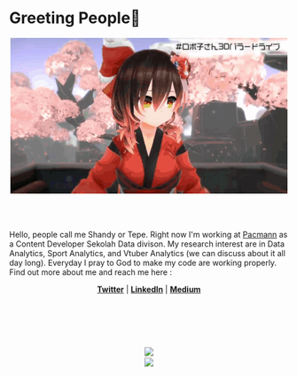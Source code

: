 # Greeting People👋

<div align="center">
<img height="281" width="500" alt="GIF" align="center" src="https://github.com/shandytp/shandytp/blob/main/assets/roboco1.gif">
</div>

</br>
</br>
</br>

Hello, people call me Shandy or Tepe. Right now I'm working at [Pacmann](https://pacmann.io/) as a Content Developer Sekolah Data divison. My research interest are in Data Analytics, Sport Analytics, and Vtuber Analytics (we can discuss about it all day long). Everyday I pray to God to make my code are working properly. Find out more about me and reach me here : 
<p align="center">
  <strong><a href="https://twitter.com/shandytepe">Twitter</a></strong> |
  <strong><a href="https://www.linkedin.com/in/shandytp/">LinkedIn</a></strong> |
  <strong><a href="https://medium.com/@shandytp">Medium</a></strong>
</p>

</br>
</br>
</br>
</br>

<p align="center" >  
  <a href="https://github.com/anuraghazra/github-readme-stats"> 
<img  src="https://github-readme-stats.vercel.app/api?username=shandytp&&show_icons=true&theme=tokyonight"/>
</a>
  </br>
  
  <a href="https://github.com/anuraghazra/github-readme-stats"> 
<img  src="https://github-readme-stats.vercel.app/api/top-langs/?username=shandytp&layout=compact&theme=tokyonight"/>
</a>
</p>

